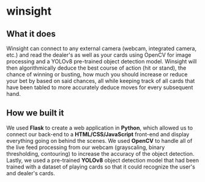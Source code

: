 # winsight

## What it does

Winsight can connect to any external camera (webcam, integrated camera, etc.) and read the dealer's as well as your cards using OpenCV for image processing and a YOLOv8 pre-trained object detection model. Winsight will then algorithmically deduce the best course of action (hit or stand), the chance of winning or busting, how much you should increase or reduce your bet by based on said chances, all while keeping track of all cards that have been tabled to more accurately deduce moves for every subsequent hand.

## How we built it

We used **Flask** to create a web application in **Python**, which allowed us to connect our back-end to a **HTML/CSS/JavaScript** front-end and display everything going on behind the scenes. We used **OpenCV** to handle all of the live feed processing from our webcam (grayscaling, binary thresholding, contouring) to increase the accuracy of the object detection. Lastly, we used a pre-trained **YOLOv8** object detection model that had been trained with a dataset of playing cards so that it could recognize the user's and dealer's cards.
